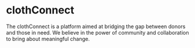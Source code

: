 # clothConnect
The clothConnect is a platform aimed at bridging the gap between donors and those in need. We believe in the power of community and collaboration to bring about meaningful change.
